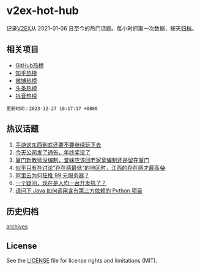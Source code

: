 # v2ex-hot-hub

 记录[V2EX](https://www.v2ex.com/)从 2021-01-06 日至今的热门话题。每小时抓取一次数据，按天[归档](archives)。
 
 ## 相关项目

- [GitHub热榜](https://github.com/snaildev/github-hot-hub)
- [知乎热榜](https://github.com/snaildev/zhihu-hot-hub)
- [微博热榜](https://github.com/snaildev/weibo-hot-hub)
- [头条热榜](https://github.com/snaildev/toutiao-hot-hub)
- [抖音热榜](https://github.com/snaildev/douyin-hot-hub)


 `更新时间：2023-12-27 10:17:17 +0800`

## 热议话题

1. [手游这东西到底还要不要继续玩下去](https://www.v2ex.com/t/1003484)
1. [今天公司发了通告，年终奖没了](https://www.v2ex.com/t/1003467)
1. [厦门新教师没编制，堂妹应该回老家拿编制还是留在厦门](https://www.v2ex.com/t/1003448)
1. [似乎只有在讨论“存在感最低”的地区时，江西的存在感才最高😂](https://www.v2ex.com/t/1003458)
1. [阿里云为何狂推 99 元服务器？](https://www.v2ex.com/t/1003446)
1. [一个疑问，现在是人均一台开发机了？](https://www.v2ex.com/t/1003543)
1. [请问下 Java 如何调用含有第三方依赖的 Python 项目](https://www.v2ex.com/t/1003544)

## 历史归档

[archives](archives)

## License

See the [LICENSE](LICENSE) file for license rights and limitations (MIT).
